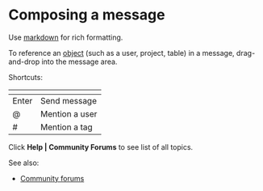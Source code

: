 <!-- TITLE: Chat -->
<!-- SUBTITLE: -->

# Composing a message

Use [markdown](../features/markdown.md) for rich formatting.

To reference an [object](../overview/objects.md) (such as a user, project, table) in a message, drag-and-drop into the
message area.

Shortcuts:

| []()  |                |
|-------|----------------|
| Enter | Send message   |
| @     | Mention a user |
| #     | Mention a tag  |

Click **Help | Community Forums** to see list of all topics.

See also:

* [Community forums](forum.md)
